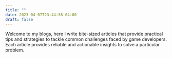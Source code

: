 ```yaml
---
title: ""
date: 2023-04-07T23:44:58-04:00
draft: false
---
```


Welcome to my blogs, here I write bite-sized articles that provide practical tips and strategies to tackle common challenges faced by game developers. 
Each article provides reliable and actionable insights to solve a particular problem.

